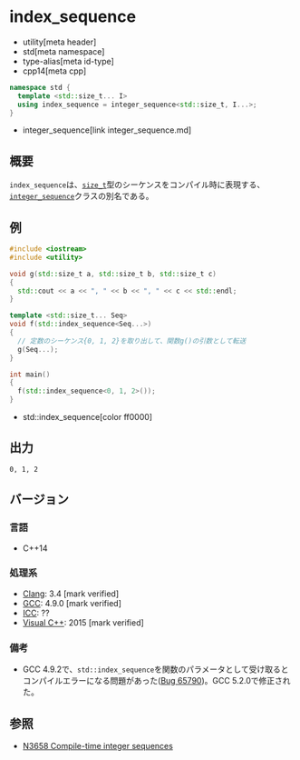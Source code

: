 # index_sequence
* utility[meta header]
* std[meta namespace]
* type-alias[meta id-type]
* cpp14[meta cpp]

```cpp
namespace std {
  template <std::size_t... I>
  using index_sequence = integer_sequence<std::size_t, I...>;
}
```
* integer_sequence[link integer_sequence.md]

## 概要
`index_sequence`は、[`size_t`](/reference/cstddef/size_t.md)型のシーケンスをコンパイル時に表現する、[`integer_sequence`](integer_sequence.md)クラスの別名である。


## 例
```cpp example
#include <iostream>
#include <utility>

void g(std::size_t a, std::size_t b, std::size_t c)
{
  std::cout << a << ", " << b << ", " << c << std::endl;
}

template <std::size_t... Seq>
void f(std::index_sequence<Seq...>)
{
  // 定数のシーケンス{0, 1, 2}を取り出して、関数g()の引数として転送
  g(Seq...);
}

int main()
{
  f(std::index_sequence<0, 1, 2>());
}
```
* std::index_sequence[color ff0000]

## 出力
```
0, 1, 2
```

## バージョン
### 言語
- C++14

### 処理系
- [Clang](/implementation.md#clang): 3.4 [mark verified]
- [GCC](/implementation.md#gcc): 4.9.0 [mark verified]
- [ICC](/implementation.md#icc): ??
- [Visual C++](/implementation.md#visual_cpp): 2015 [mark verified]

### 備考
- GCC 4.9.2で、`std::index_sequence`を関数のパラメータとして受け取るとコンパイルエラーになる問題があった([Bug 65790](https://gcc.gnu.org/bugzilla/show_bug.cgi?id=65790))。GCC 5.2.0で修正された。


## 参照
- [N3658 Compile-time integer sequences](http://www.open-std.org/jtc1/sc22/wg21/docs/papers/2013/n3658.html)

